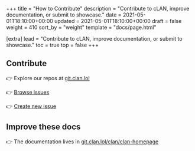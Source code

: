 +++
title = "How to Contribute"
description = "Contribute to cLAN, improve documentation, or submit to showcase."
date = 2021-05-01T18:10:00+00:00
updated = 2021-05-01T18:10:00+00:00
draft = false
weight = 410
sort_by = "weight"
template = "docs/page.html"

[extra]
lead = "Contribute to cLAN, improve documentation, or submit to showcase."
toc = true
top = false
+++

## Contribute

👉 Explore our repos at [git.clan.lol](https://git.clan.lol/explore/repos)

👉 [Browse issues](https://git.clan.lol/issues)

👉 [Create new issue](https://git.clan.lol/clan/clan-core/issues/new)


## Improve these docs

👉 The documentation lives in [git.clan.lol/clan/clan-homepage](https://git.clan.lol/clan/clan-homepage/src/branch/main/content/docs)
